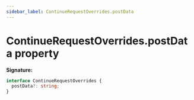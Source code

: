 ```yaml
---
sidebar_label: ContinueRequestOverrides.postData
---
```


# ContinueRequestOverrides.postData property

**Signature:**

```typescript
interface ContinueRequestOverrides {
  postData?: string;
}
```
